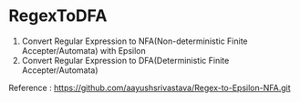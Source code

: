 # RegexToDFA
1. Convert Regular Expression to NFA(Non-deterministic Finite Accepter/Automata) with Epsilon
2. Convert Regular Expression to DFA(Deterministic Finite Accepter/Automata)

Reference : 
https://github.com/aayushsrivastava/Regex-to-Epsilon-NFA.git
